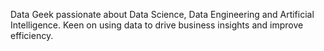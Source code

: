 Data Geek passionate about Data Science, Data Engineering and Artificial Intelligence. Keen on using data to drive business insights and improve efficiency.
<!---
leviupendo/leviupendo is a ✨ special ✨ repository because its `README.md` (this file) appears on your GitHub profile.
You can click the Preview link to take a look at your changes.
--->
